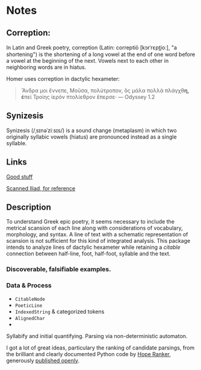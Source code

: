 # Notes

## Correption: 

In Latin and Greek poetry, correption (Latin: correptiō [kɔrˈrɛpt̪ioː], "a shortening") is the shortening of a long vowel at the end of one word before a vowel at the beginning of the next. Vowels next to each other in neighboring words are in hiatus.

Homer uses correption in dactylic hexameter:

> Ἄνδρα μοι ἔννεπε, Μοῦσα, πολύτροπον, ὃς μάλα πολλὰ
> πλάγχθ**η, ἐ**πεὶ Τροίης ἱερὸν πτολίεθρον ἔπερσε·
> — Odyssey 1.2

## Synizesis

Synizesis (/ˌsɪnəˈziːsɪs/) is a sound change (metaplasm) in which two originally syllabic vowels (hiatus) are pronounced instead as a single syllable.

## Links

[Good stuff](https://github.com/epilanthanomai/hexameter/blob/master/hexameter.py)

[Scanned Iliad, for reference](https://hypotactic.com/homer/scanned/iliad1scanned.html)

## Description

To understand Greek epic poetry, it seems necessary to include the metrical scansion of each line along with considerations of vocabulary, morphology, and syntax. A line of text with a schematic representation of scansion is not sufficient for this kind of integrated analysis. This package intends to analyze lines of dactylic hexameter while retaining a *citable* connection between half-line, foot, half-foot, syllable and the text. 

### Discoverable, falsifiable examples.

### Data & Process

- `CitableNode`
- `PoeticLine`
- `IndexedString` & categorized tokens
- `AlignedChar`
- 

Syllabify and initial quantifying.
Parsing via non-deterministic automaton.

I got a lot of great ideas, particulary the ranking of candidate parsings, from the brilliant and clearly documented Python code by [Hope Ranker](https://github.com/epilanthanomai), generously [published openly](https://github.com/epilanthanomai/hexameter).


